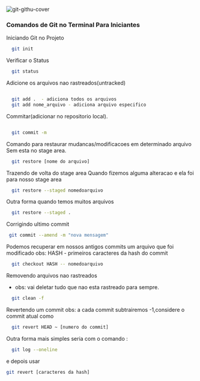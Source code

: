 ![git-githu-cover](https://user-images.githubusercontent.com/67026555/159383829-d0fde861-d0b9-48ab-840c-b25ebc72caa5.png)
### Comandos de Git no Terminal Para Iniciantes

Iniciando Git no Projeto

```bash
  git init
```

Verificar o Status

```bash
  git status
```

Adicione os arquivos nao rastreados(untracked)

```bash

  git add .  - adiciona todos os arquivos 
  git add nome_arquivo - adiciona arquivo especifico

```

Commitar(adicionar no repositorio local).

```bash

  git commit -m 

```
Comando para restaurar mudancas/modificacoes em determinado arquivo
Sem esta no stage area.

```bash
  git restore [nome do arquivo]

```

Trazendo de volta do stage area
Quando fizemos alguma alteracao e ela foi para nosso stage area 

```bash
  git restore --staged nomedoarquivo
```

Outra forma quando temos muitos arquivos
```bash
  git restore --staged .
```
Corrigindo ultimo commit 

```bash
 git commit --amend -m "nova mensagem"  
```

Podemos recuperar em nossos antigos commits um arquivo que foi modificado 
obs: HASH - primeiros caracteres da hash do commit

```bash
  git checkout HASH -- nomedoarquivo
```
Removendo arquivos nao rastreados 
- obs: vai deletar tudo que nao esta rastreado para sempre.
```bash
  git clean -f 
```

Revertendo um commit
obs: a cada commit subtrairemos -1,considere o commit atual como
```bash
  git revert HEAD ~ [numero do commit]
```

Outra forma mais simples seria com o comando :

```bash 
  git log --oneline
```
 e depois usar 

 ```bash 
 git revert [caracteres da hash]

 ```
